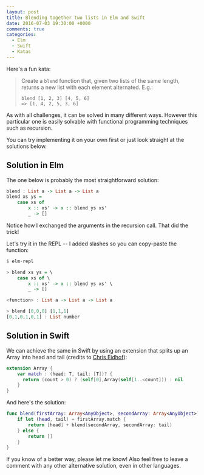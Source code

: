 ```yaml
---
layout: post
title: Blending together two lists in Elm and Swift
date: 2016-07-03 19:30:00 +0000
comments: true
categories:
  - Elm
  - Swift
  - Katas
---
```


Here's a fun kata:

> Create a `blend` function that, given two lists of the same length, returns a new list with each element alternated. E.g.:
>
>     blend [1, 2, 3] [4, 5, 6]
>     => [1, 4, 2, 5, 3, 6]

As with all challenges, it can be solved in many different ways. However this particular one is easily solvable with functional programming techniques such as recursion.

You can try implementing it on your own first or just look straight at the solutions below.


## Solution in Elm

The one below is probably the most straightforward solution:

``` haskell
blend : List a -> List a -> List a
blend xs ys =
    case xs of
        x :: xs' -> x :: blend ys xs'
        _ -> []
```

Notice how I exchanged the arguments in the recursion call. That did the trick!

Let's try it in the REPL -- I added slashes so you can copy-paste the function:

``` haskell
$ elm-repl

> blend xs ys = \
    case xs of \
        x :: xs' -> x :: blend ys xs' \
        _ -> []

<function> : List a -> List a -> List a

> blend [0,0,0] [1,1,1]
[0,1,0,1,0,1] : List number
```


## Solution in Swift

We can achieve the same in Swift by using an extension that splits up an Array into head and tail (credits to [Chris Eidhof](http://chris.eidhof.nl/post/swift-tricks/)):

``` swift
extension Array {
    var match : (head: T, tail: [T])? {
      return (count > 0) ? (self[0],Array(self[1..<count])) : nil
    }
}
```

And here's the solution:

``` swift
func blend(firstArray: Array<AnyObject>, secondArray: Array<AnyObject>) -> Array<AnyObject> {
    if let (head, tail) = firstArray.match {
        return [head] + blend(secondArray, secondArray: tail)
    } else {
        return []
    }
}
```

If you know of a better way, please let me know! Also feel free to leave a comment with any other alternative solution, even in other languages.
